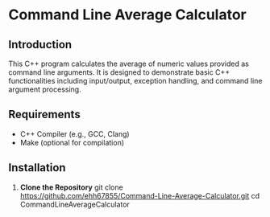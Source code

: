 # Command Line Average Calculator

## Introduction
This C++ program calculates the average of numeric values provided as command line arguments. It is designed to demonstrate basic C++ functionalities including input/output, exception handling, and command line argument processing.

## Requirements
- C++ Compiler (e.g., GCC, Clang)
- Make (optional for compilation)

## Installation
1. **Clone the Repository**
   git clone https://github.com/ehh67855/Command-Line-Average-Calculator.git
   cd CommandLineAverageCalculator
